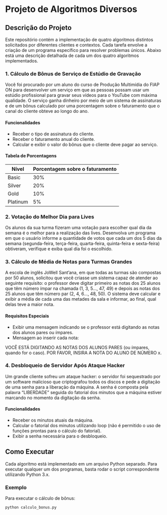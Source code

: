 # Projeto de Algoritmos Diversos

## Descrição do Projeto

Este repositório contém a implementação de quatro algoritmos distintos solicitados por diferentes clientes e contextos. Cada tarefa envolve a criação de um programa específico para resolver problemas únicos. Abaixo está uma descrição detalhada de cada um dos quatro algoritmos implementados.

### 1. Cálculo de Bônus de Serviço de Estúdio de Gravação

Você foi procurado por um aluno do curso de Produção Multimídia do FIAP ON para desenvolver um serviço em que as pessoas possam usar um estúdio profissional para gravar seus vídeos para o YouTube com máxima qualidade. O serviço ganha dinheiro por meio de um sistema de assinaturas e de um bônus calculado por uma porcentagem sobre o faturamento que o canal do cliente obteve ao longo do ano.

#### Funcionalidades
- Receber o tipo de assinatura do cliente.
- Receber o faturamento anual do cliente.
- Calcular e exibir o valor do bônus que o cliente deve pagar ao serviço.

#### Tabela de Porcentagens
| Nível    | Porcentagem sobre o faturamento |
|----------|---------------------------------|
| Basic    | 30%                             |
| Silver   | 20%                             |
| Gold     | 10%                             |
| Platinum | 5%                              |

### 2. Votação do Melhor Dia para Lives

Os alunos da sua turma fizeram uma votação para escolher qual dia da semana é o melhor para a realização das lives. Desenvolva um programa em que o usuário informe a quantidade de votos que cada um dos 5 dias da semana (segunda-feira, terça-feira, quarta-feira, quinta-feira e sexta-feira) obtiveram, verifique e exiba qual dia foi o escolhido.

### 3. Cálculo de Média de Notas para Turmas Grandes

A escola de inglês JoWell Sant’ana, em que todas as turmas são compostas por 50 alunos, solicitou que você criasse um sistema capaz de atender ao seguinte requisito: o professor deve digitar primeiro as notas dos 25 alunos que têm número ímpar na chamada (1, 3, 5..., 47, 49) e depois as notas dos 25 alunos que têm número par (2, 4, 6..., 48, 50). O sistema deve calcular e exibir a média de cada uma das metades da sala e informar, ao final, qual delas teve a maior nota.

#### Requisitos Especiais
- Exibir uma mensagem indicando se o professor está digitando as notas dos alunos pares ou ímpares.
- Mensagem ao inserir cada nota:

VOCÊ ESTÁ DIGITANDO AS NOTAS DOS ALUNOS PARES (ou ímpares, quando for o caso).
POR FAVOR, INSIRA A NOTA DO ALUNO DE NÚMERO x.


### 4. Desbloqueio de Servidor Após Ataque Hacker

Um grande cliente sofreu um ataque hacker: o servidor foi sequestrado por um software malicioso que criptografou todos os discos e pede a digitação de uma senha para a liberação da máquina. A senha é composta pela palavra “LIBERDADE” seguida do fatorial dos minutos que a máquina estiver marcando no momento da digitação da senha.

#### Funcionalidades
- Receber os minutos atuais da máquina.
- Calcular o fatorial dos minutos utilizando loop (não é permitido o uso de funções prontas para o cálculo do fatorial).
- Exibir a senha necessária para o desbloqueio.

## Como Executar

Cada algoritmo está implementado em um arquivo Python separado. Para executar qualquer um dos programas, basta rodar o script correspondente utilizando Python 3.x.

### Exemplo
Para executar o cálculo de bônus:
```bash
python calculo_bonus.py
